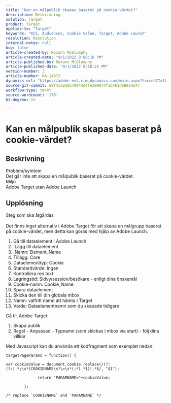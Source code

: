 ```yaml
---
title: "Kan en målpublik skapas baserat på cookie-värdet?"
description: Beskrivning
solution: Target
product: Target
applies-to: "Target"
keywords: "KCS, Audiences, Cookie Value, Target, Adobe Launch"
resolution: Resolution
internal-notes: null
bug: false
article-created-by: Roxann McGlumphy
article-created-date: "9/1/2022 8:08:16 PM"
article-published-by: Roxann McGlumphy
article-published-date: "9/1/2022 8:18:25 PM"
version-number: 3
article-number: KA-14072
dynamics-url: "https://adobe-ent.crm.dynamics.com/main.aspx?forceUCI=1&pagetype=entityrecord&etn=knowledgearticle&id=2eaa97cd-312a-ed11-9db1-002248086a27"
source-git-commit: e8f4ca2dd578944d4fe399074fab461de88ad247
workflow-type: tm+mt
source-wordcount: '170'
ht-degree: 1%

---
```


# Kan en målpublik skapas baserat på cookie-värdet?

## Beskrivning

Problem/symtom<br>
Det går inte att skapa en målpublik baserat på cookie-värdet.
<br>Miljö<br>
Adobe Target utan Adobe Launch




## Upplösning

Steg som ska åtgärdas<br><br>
Det finns inget alternativ i Adobe Target för att skapa en målgrupp baserat på cookie-värdet, men detta kan göras med hjälp av Adobe Launch.

1. Gå till dataelement i Adobe Launch
2. .Lägg till dataelement
3. .Namn: Element_Name
4. Tillägg: Core
5. Dataelementtyp: Cookie
6. Standardvärde: Ingen
7. Kontrollera ren text
8. Lagringstid: Sidvy/session/besökare - enligt dina önskemål
9. Cookie-namn: Cookie_Name
10. Spara dataelement
11. Skicka den till din globala mbox
12. Namn: valfritt namn att hämta i Target
13. Värde: Dataelementnamn som du skapade tidigare




Gå till Adobe Target.

1. Skapa publik
2. Regel - Anpassad - Typnamn (som skickas i mbox via start) - följ dina villkor




Med Javascript kan du använda ett kodfragment som exemplet nedan:


```
targetPageParams = function() {

var cookieValue = document.cookie.replace(/(?:(?:|.*;\s*)COOKIENAME\s*\=\s*(;*).*$)|.*$/, "$1");

              return "PARAMNAME="+cookieValue;

        };

/* replace `COOKIENAME` and `PARAMNAME` */
```

